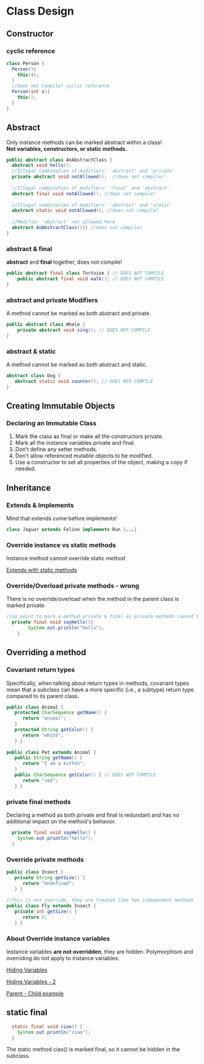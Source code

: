 # Class Design

## Constructor
### cyclic reference
```java
class Person {
  Person(){
    this(4);
  }
  //does not compile! cyclic reference
  Person(int x){
    this();
  }
}
```
## Abstract
Only instance methods can be marked abstract within a class!   
**Not variables, constructors, or static methods.**

```java
public abstract class AnAbstractClass {
  abstract void hello();
  //Illegal combination of modifiers: 'abstract' and 'private'
  private abstract void notAllowed();  //does not compile!
  
  //Illegal combination of modifiers: 'final' and 'abstract'
  abstract final void notAllowed(); //does not compile!
  
  //Illegal combination of modifiers: 'abstract' and 'static'
  abstract static void notAllowed(); //does not compile!
  
  //Modifier 'abstract' not allowed here
  abstract AnAbstractClass(){} //does not compile!
}
```
### abstract & final
**abstract** and **final** together, does not compile!
```java
public abstract final class Tortoise { // DOES NOT COMPILE 
    public abstract final void walk(); // DOES NOT COMPILE
}

```
### abstract and private Modifiers
A method cannot be marked as both abstract and private.
```java
public abstract class Whale {
    private abstract void sing(); // DOES NOT COMPILE
}
```
### abstract & static
A method cannot be marked as both abstract and static.
```java
abstract class Dog {
   abstract static void counter(); // DOES NOT COMPILE
}
```

## Creating Immutable Objects
### Declaring an Immutable Class
1. Mark the class as final or make all the constructors private.
2. Mark all the instance variables private and final.
3. Don’t define any setter methods.
4. Don’t allow referenced mutable objects to be modified.
5. Use a constructor to set all properties of the object, making a copy if needed.

## Inheritance
### Extends & Implements
Mind that extends come before implements!
```java
class Jaguar extends Feline implements Run {...}
```

### Override instance vs static methods
Instance method cannot override static method 

[Extends with static methods](../src/main/java/org/enricogiurin/ocp17/book/ch6/TrickyHidingStaticMethods.java)

### Override/Overload private methods - wrong
There is no override/overload when the method in the parent class is marked private.

```java
//no point to mark a method private & final as private methods cannot be overridden
  private final void sayHello(){
        System.out.println("hello");
    }
```

## Overriding a method
### Covariant return types

Specifically, when talking about
return types in methods, covariant types mean that a subclass can have a more specific (i.e., a
subtype) return type compared to its parent class.

```java
public class Animal {
   protected CharSequence getName() {
      return "animal";
   }
   protected String getColor() {
      return "white";
   } }
 
public class Pet extends Animal {
   public String getName() {
      return "I am a kitten";
   }
   public CharSequence getColor() { // DOES NOT COMPILE
      return "red";
   } }
```

### private final methods
Declaring a method as both private and final is redundant and has no additional impact on the method's behavior.
```java
  private final void sayHello() {
    System.out.println("hello");
  }
```
### Override private methods
```java
public class Insect {
   private String getSize() {
      return "Undefined";
   } }
 
//this is not override, they are treated like two independent methods
public class Fly extends Insect {
   private int getSize() {
      return 5;
   } }
```

### About Override instance variables
Instance variables **are not overridden**, they are hidden.
Polymorphism and overriding do not apply to instance variables.

[Hiding Variables](../src/main/java/org/enricogiurin/ocp17/book/ch6/inheritance/HidingVariables.java)  

[Hiding Variables - 2](../src/main/java/org/enricogiurin/ocp17/book/ch6/inheritance/OverrideInstanceVariables.java)

[Parent - Child example](../src/main/java/org/enricogiurin/ocp17/book/ch6/overriding/Child.java)


## static final
```java
  static final void ciao() {
    System.out.println("ciao");
  }
```
The static method ciao() is marked final, so it cannot be hidden in the subclass.
